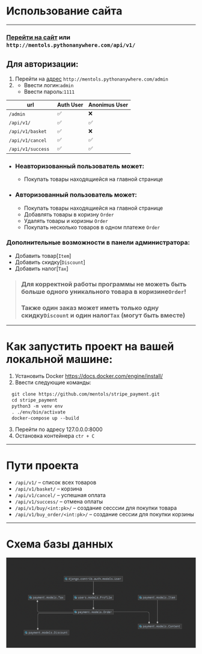 # Использование сайта
____
### [Перейти на сайт](http://mentols.pythonanywhere.com/api/v1/) или ```http://mentols.pythonanywhere.com/api/v1/``` 

## Для авторизации:
1. Перейти на [адрес](http://mentols.pythonanywhere.com/admin/) `http://mentols.pythonanywhere.com/admin`
2.   - Ввести логин:`admin`
     - Ввести пароль:`1111`

| url | Auth User | Anonimus User |
|----------------|:----------------|:---------|
| ```/admin``` | ✅ | ❌ |
| ```/api/v1/``` | ✅ | ✅ |
| ```/api/v1/basket ```| ✅ | ❌ |
| ```/api/v1/cancel``` | ✅ | ✅ |
| ```/api/v1/success ```| ✅ | ✅ |

- ### Неавторизованный пользователь может:
  - Покупать товары находящиейся на главной странице
- ### Авторизованный пользователь может:
  - Покупать товары находящиейся на главной странице
  - Добавлять товары в коризну ```Order```
  - Удалять товары и коризны ```Order```
  - Покупать несколько товаров в одном платеже ```Order```

### Дополнительные возможности в панели администратора:
 - Добавить товар[`Item`]
 - Добавить скидку[`Discount`] 
 - Добавить налог[`Tax`]

> ### Для корректной работы программы не можеть быть больше одного уникального товара в коризине`Order`!
> ### Также один заказ может иметь только одну скидку`Discount` и один налог`Tax` (могут быть вместе)
____
# Как запустить проект на вашей локальной машине:
1. Установить Docker  https://docs.docker.com/engine/install/
2. Ввести следующие команды: 
```
  git clone https://github.com/mentols/stripe_payment.git 
  cd stripe_payment
  python3 -m venv env
  . ./env/bin/activate
  docker-compose up --build
```
3. Перейти по адресу 127.0.0.0:8000
4. Остановка контейнера  `ctr + C`
____
# Пути проекта
- `/api/v1/` – список всех товаров
- `/api/v1/basket/` – корзина 
- `/api/v1/cancel/` – успешная оплата
- `/api/v1/success/` – отмена оплаты
- `/api/v1/buy/<int:pk>/` – создание сесссии для покупки товара
- `/api/v1/buy_order/<int:pk>/` – создание сессии для покупки корзины
____
# Схема базы данных
![схема бд](https://github.com/mentols/stripe_payment/blob/master/img/db_struct.png)


